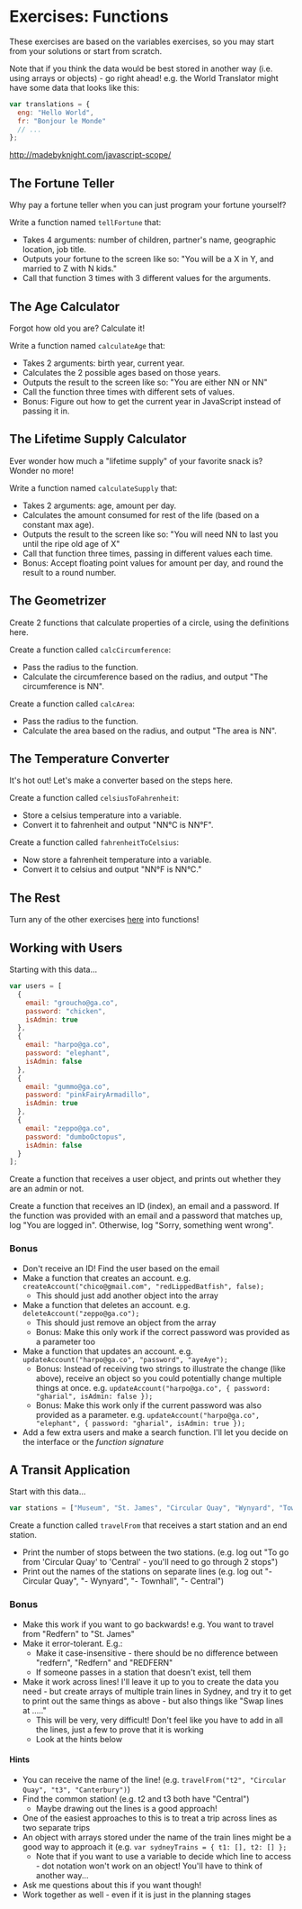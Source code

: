 # Exercises: Functions

These exercises are based on the variables exercises, so you may start from your solutions or start from scratch.

Note that if you think the data would be best stored in another way (i.e. using arrays or objects) - go right ahead! e.g. the World Translator might have some data that looks like this: 

```js
var translations = {
  eng: "Hello World",
  fr: "Bonjour le Monde"
  // ...
};
```

http://madebyknight.com/javascript-scope/


## The Fortune Teller

Why pay a fortune teller when you can just program your fortune yourself?

Write a function named ` tellFortune ` that:

- Takes 4 arguments: number of children, partner's name, geographic location, job title.
- Outputs your fortune to the screen like so: "You will be a X in Y, and married to Z with N kids."
- Call that function 3 times with 3 different values for the arguments.

## The Age Calculator

Forgot how old you are? Calculate it!

Write a function named ` calculateAge ` that:

- Takes 2 arguments: birth year, current year.
- Calculates the 2 possible ages based on those years.
- Outputs the result to the screen like so: "You are either NN or NN"
- Call the function three times with different sets of values.
- Bonus: Figure out how to get the current year in JavaScript instead of passing it in.

## The Lifetime Supply Calculator

Ever wonder how much a "lifetime supply" of your favorite snack is? Wonder no more!

Write a function named ` calculateSupply ` that:

- Takes 2 arguments: age, amount per day.
- Calculates the amount consumed for rest of the life (based on a constant max age).
- Outputs the result to the screen like so: "You will need NN to last you until the ripe old age of X"
- Call that function three times, passing in different values each time.
- Bonus: Accept floating point values for amount per day, and round the result to a round number.

## The Geometrizer

Create 2 functions that calculate properties of a circle, using the definitions here.

Create a function called ` calcCircumference `:

- Pass the radius to the function.
- Calculate the circumference based on the radius, and output "The circumference is NN".

Create a function called ` calcArea `:

- Pass the radius to the function.
- Calculate the area based on the radius, and output "The area is NN".

## The Temperature Converter

It's hot out! Let's make a converter based on the steps here.

Create a function called ` celsiusToFahrenheit `:

- Store a celsius temperature into a variable.
- Convert it to fahrenheit and output "NN°C is NN°F".

Create a function called ` fahrenheitToCelsius `:

- Now store a fahrenheit temperature into a variable.
- Convert it to celsius and output "NN°F is NN°C."

## The Rest

Turn any of the other exercises [here](https://gist.github.com/ga-wolf/8eb6b2bcb9356a0e6346ccac35a836eb) into functions!

## Working with Users

Starting with this data...

```js
var users = [
  {
    email: "groucho@ga.co",
    password: "chicken",
    isAdmin: true
  },
  {
    email: "harpo@ga.co",
    password: "elephant",
    isAdmin: false
  },
  {
    email: "gummo@ga.co",
    password: "pinkFairyArmadillo",
    isAdmin: true
  },
  {
    email: "zeppo@ga.co",
    password: "dumboOctopus",
    isAdmin: false
  }
];
```

Create a function that receives a user object, and prints out whether they are an admin or not.

Create a function that receives an ID (index), an email and a password. If the function was provided with an email and a password that matches up, log "You are logged in". Otherwise, log "Sorry, something went wrong".

### Bonus

* Don't receive an ID! Find the user based on the email
* Make a function that creates an account. e.g. `createAccount("chico@gmail.com", "redLippedBatfish", false);`
  * This should just add another object into the array
* Make a function that deletes an account. e.g. `deleteAccount("zeppo@ga.co");`
  * This should just remove an object from the array
  * Bonus: Make this only work if the correct password was provided as a parameter too
* Make a function that updates an account. e.g. `updateAccount("harpo@ga.co", "password", "ayeAye");`
  * Bonus: Instead of receiving two strings to illustrate the change (like above), receive an object so you could potentially change multiple things at once. e.g. `updateAccount("harpo@ga.co", { password: "gharial", isAdmin: false });`
  * Bonus: Make this work only if the current password was also provided as a parameter. e.g. `updateAccount("harpo@ga.co", "elephant", { password: "gharial", isAdmin: true });`
* Add a few extra users and make a search function. I'll let you decide on the interface or the _function signature_

## A Transit Application

Start with this data...

```js
var stations = ["Museum", "St. James", "Circular Quay", "Wynyard", "Townhall", "Central", "Redfern", "Macdonaldtown", "Newtown"];
```

Create a function called `travelFrom` that receives a start station and an end station.

* Print the number of stops between the two stations. (e.g. log out "To go from 'Circular Quay' to 'Central' - you'll need to go through 2 stops")
* Print out the names of the stations on separate lines (e.g. log out "- Circular Quay", "- Wynyard", "- Townhall", "- Central")

### Bonus

* Make this work if you want to go backwards! e.g. You want to travel from "Redfern" to "St. James"
* Make it error-tolerant. E.g.:
  * Make it case-insensitive - there should be no difference between "redfern", "Redfern" and "REDFERN"
  * If someone passes in a station that doesn't exist, tell them
* Make it work across lines! I'll leave it up to you to create the data you need - but create arrays of multiple train lines in Sydney, and try it to get to print out the same things as above - but also things like "Swap lines at ....."
  * This will be very, very difficult! Don't feel like you have to add in all the lines, just a few to prove that it is working
  * Look at the hints below

#### Hints 

* You can receive the name of the line! (e.g. `travelFrom("t2", "Circular Quay", "t3", "Canterbury")`)
* Find the common station! (e.g. t2 and t3 both have "Central")
  * Maybe drawing out the lines is a good approach!
* One of the easiest approaches to this is to treat a trip across lines as two separate trips
* An object with arrays stored under the name of the train lines might be a good way to approach it (e.g. `var sydneyTrains = { t1: [], t2: [] };`
  * Note that if you want to use a variable to decide which line to access - dot notation won't work on an object! You'll have to think of another way...
* Ask me questions about this if you want though!
* Work together as well - even if it is just in the planning stages
  
